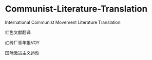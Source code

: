 # Communist-Literature-Translation
International Communist Movement Literature Translation

红色文献翻译

红砖厂青年报VOY

国际激进主义运动


